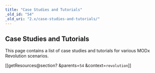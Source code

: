 ```yaml
---
title: "Case Studies and Tutorials"
_old_id: "54"
_old_uri: "2.x/case-studies-and-tutorials/"
---
```


## <a name="CaseStudiesandTutorials-CaseStudiesandTutorials"></a>Case Studies and Tutorials

This page contains a list of case studies and tutorials for various MODx Revolution scenarios.

 \[\[getResources@section? &parents=`54` &context=`revolution`\]\]